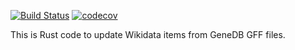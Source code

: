 [![Build Status](https://travis-ci.org/sanger-pathogens/genedbot_rs.svg?branch=master)](https://travis-ci.org/sanger-pathogens/genedbot_rs) [![codecov](https://codecov.io/gh/magnusmanske/mediawiki_rust/branch/master/graph/badge.svg)](https://codecov.io/gh/magnusmanske/mediawiki_rust)

This is Rust code to update Wikidata items from GeneDB GFF files.